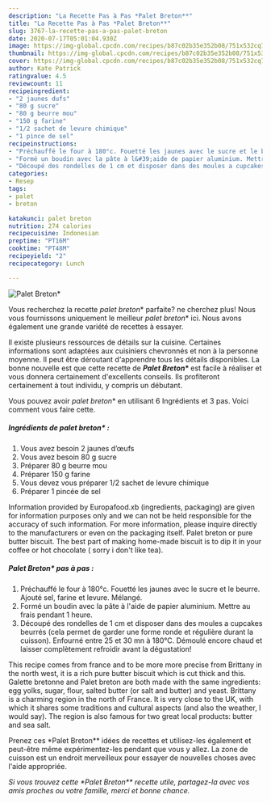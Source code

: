 ```yaml
---
description: "La Recette Pas à Pas *Palet Breton**"
title: "La Recette Pas à Pas *Palet Breton**"
slug: 3767-la-recette-pas-a-pas-palet-breton
date: 2020-07-17T05:01:04.930Z
image: https://img-global.cpcdn.com/recipes/b87c02b35e352b08/751x532cq70/palet-breton-photo-principale-de-la-recette.jpg
thumbnail: https://img-global.cpcdn.com/recipes/b87c02b35e352b08/751x532cq70/palet-breton-photo-principale-de-la-recette.jpg
cover: https://img-global.cpcdn.com/recipes/b87c02b35e352b08/751x532cq70/palet-breton-photo-principale-de-la-recette.jpg
author: Kate Patrick
ratingvalue: 4.5
reviewcount: 11
recipeingredient:
- "2 jaunes dufs"
- "80 g sucre"
- "80 g beurre mou"
- "150 g farine"
- "1/2 sachet de levure chimique"
- "1 pince de sel"
recipeinstructions:
- "Préchauffé le four à 180°c. Fouetté les jaunes avec le sucre et le beurre. Ajouté sel, farine et levure. Mélangé."
- "Formé un boudin avec la pâte à l&#39;aide de papier aluminium. Mettre au frais pendant 1 heure."
- "Découpé des rondelles de 1 cm et disposer dans des moules a cupcakes beurrés (cela permet de garder une forme ronde et régulière durant la cuisson). Enfourné entre 25 et 30 mn à 180°C. Démoulé encore chaud et laisser complètement refroidir avant la dégustation!"
categories:
- Resep
tags:
- palet
- breton

katakunci: palet breton 
nutrition: 274 calories
recipecuisine: Indonesian
preptime: "PT16M"
cooktime: "PT48M"
recipeyield: "2"
recipecategory: Lunch

---
```



![*Palet Breton**](https://img-global.cpcdn.com/recipes/b87c02b35e352b08/751x532cq70/palet-breton-photo-principale-de-la-recette.jpg)

Vous recherchez la recette *palet breton** parfaite? ne cherchez plus! Nous vous fournissons uniquement le meilleur *palet breton** ici. Nous avons également une grande variété de recettes à essayer.

Il existe plusieurs ressources de détails sur la cuisine. Certaines informations sont adaptées aux cuisiniers chevronnés et non à la personne moyenne. Il peut être déroutant d'apprendre tous les détails disponibles. La bonne nouvelle est que cette recette de <strong> *Palet Breton** </strong> est facile à réaliser et vous donnera certainement d'excellents conseils. Ils profiteront certainement à tout individu, y compris un débutant.

<!--inarticleads1-->

Vous pouvez avoir *palet breton** en utilisant 6 Ingrédients et 3 pas. Voici comment vous faire cette.

##### Ingrédients de *palet breton** :

1. Vous avez besoin 2 jaunes d’œufs
1. Vous avez besoin 80 g sucre
1. Préparer 80 g beurre mou
1. Préparer 150 g farine
1. Vous devez vous préparer 1/2 sachet de levure chimique
1. Préparer 1 pincée de sel


Information provided by Europafood.xb (ingredients, packaging) are given for information purposes only and we can not be held responsible for the accuracy of such information. For more information, please inquire directly to the manufacturers or even on the packaging itself. Palet breton or pure butter biscuit. The best part of making home-made biscuit is to dip it in your coffee or hot chocolate ( sorry i don&#39;t like tea). 

<!--inarticleads2-->

##### *Palet Breton** pas à pas :

1. Préchauffé le four à 180°c. Fouetté les jaunes avec le sucre et le beurre. Ajouté sel, farine et levure. Mélangé.
1. Formé un boudin avec la pâte à l&#39;aide de papier aluminium. Mettre au frais pendant 1 heure.
1. Découpé des rondelles de 1 cm et disposer dans des moules a cupcakes beurrés (cela permet de garder une forme ronde et régulière durant la cuisson). Enfourné entre 25 et 30 mn à 180°C. Démoulé encore chaud et laisser complètement refroidir avant la dégustation!


This recipe comes from france and to be more more precise from Brittany in the north west, it is a rich pure butter biscuit which is cut thick and this. Galette bretonne and Palet breton are both made with the same ingredients: egg yolks, sugar, flour, salted butter (or salt and butter) and yeast. Brittany is a charming region in the north of France. It is very close to the UK, with which it shares some traditions and cultural aspects (and also the weather, I would say). The region is also famous for two great local products: butter and sea salt. 

<!--inarticleads1-->

<p>
Prenez ces *Palet Breton** idées de recettes et utilisez-les également et peut-être même expérimentez-les pendant que vous y allez. La zone de cuisson est un endroit merveilleux pour essayer de nouvelles choses avec l'aide appropriée.
</p>

<p>
<i>Si vous trouvez cette *Palet Breton** recette utile, partagez-la avec vos amis proches ou votre famille, merci et bonne chance.</i>
</p>
